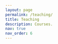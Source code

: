 ```yaml
---
layout: page
permalink: /teaching/
title: Teaching
description: Courses.
nav: true
nav_order: 6
---
```


